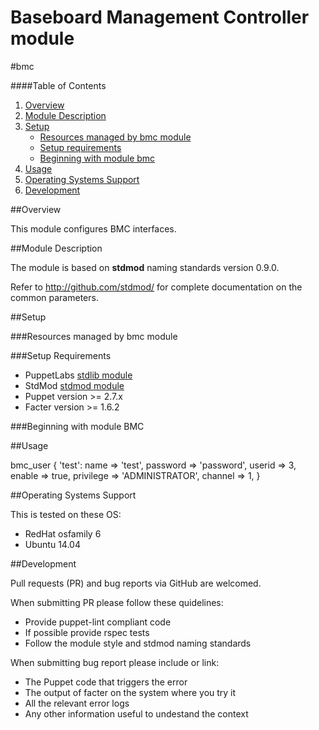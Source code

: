# Baseboard Management Controller module
#bmc

####Table of Contents

1. [Overview](#overview)
2. [Module Description](#module-description)
3. [Setup](#setup)
    * [Resources managed by bmc module](#resources-managed-by-bmc-module)
    * [Setup requirements](#setup-requirements)
    * [Beginning with module bmc](#beginning-with-module-bmc)
4. [Usage](#usage)
5. [Operating Systems Support](#operating-systems-support)
6. [Development](#development)

##Overview

This module configures BMC interfaces.

##Module Description

The module is based on **stdmod** naming standards version 0.9.0.

Refer to http://github.com/stdmod/ for complete documentation on the common parameters.


##Setup

###Resources managed by bmc module

###Setup Requirements
* PuppetLabs [stdlib module](https://github.com/puppetlabs/puppetlabs-stdlib)
* StdMod [stdmod module](https://github.com/stdmod/stdmod)
* Puppet version >= 2.7.x
* Facter version >= 1.6.2

###Beginning with module BMC

##Usage

  bmc_user { 'test':
    name => 'test',
    password => 'password',
    userid => 3,
    enable => true,
    privilege => 'ADMINISTRATOR',
    channel => 1,
  }

##Operating Systems Support

This is tested on these OS:
- RedHat osfamily 6
- Ubuntu 14.04

##Development

Pull requests (PR) and bug reports via GitHub are welcomed.

When submitting PR please follow these quidelines:
- Provide puppet-lint compliant code
- If possible provide rspec tests
- Follow the module style and stdmod naming standards

When submitting bug report please include or link:
- The Puppet code that triggers the error
- The output of facter on the system where you try it
- All the relevant error logs
- Any other information useful to undestand the context
